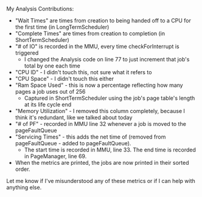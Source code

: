 My Analysis Contributions:

- "Wait Times" are times from creation to being handed off to a CPU for the first time (in LongTermScheduler)
- "Complete Times" are times from creation to completion (in ShortTermScheduler)
- "# of IO" is recorded in the MMU, every time checkForInterrupt is triggered
   - I changed the Analysis code on line 77 to just increment that job's total by one each time
- "CPU ID" - I didn't touch this, not sure what it refers to
- "CPU Space" - I didn't touch this either
- "Ram Space Used" - this is now a percentage reflecting how many pages a job uses out of 256
   - Captured in ShortTermScheduler using the job's page table's length at its life cycle end
- "Memory Utilization" - I removed this column completely, because I think it's redundant, like we talked about today
- "# of PF" - recorded in MMU line 32 whenever a job is moved to the pageFaultQueue
- "Servicing Times" - this adds the net time of (removed from pageFaultQueue - added to pageFaultQueue). 
   - The start time is recorded in MMU, line 33. The end time is recorded in PageManager, line 69.
- When the metrics are printed, the jobs are now printed in their sorted order.
   
Let me know if I've misunderstood any of these metrics or if I can help with anything else.
